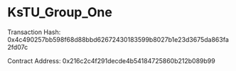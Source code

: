 # KsTU_Group_One

Transaction Hash: 0x4c490257bb598f68d88bbd62672430183599b8027b1e23d3675da863fa2fd07c

Contract Address: 0x216c2c4f291decde4b54184725860b212b089b99

